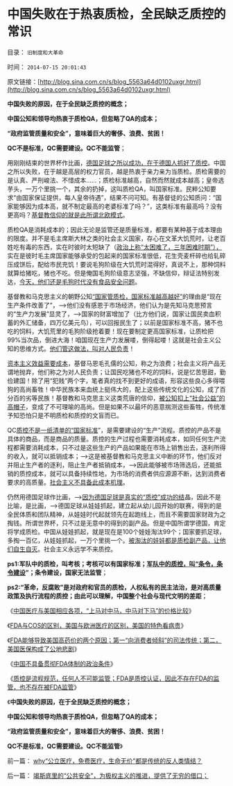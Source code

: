 # 中国失败在于热衷质检，全民缺乏质控的常识

目录： `旧制度和大革命` 

时间： `2014-07-15 20:01:43` 

原文链接：[http://blog.sina.com.cn/s/blog_5563a64d0102uxgr.html](http://blog.sina.com.cn/s/blog_5563a64d0102uxgr.html)

**中国失败的原因，在于全民缺乏质控的概念；**

**中国公知和领导均热衷于质检QA，但忽略了QA的成本；**

**“政府监管质量和安全”，意味着巨大的奢侈、浪费、贫困！**

**QC不是标准，QC需要建设。QC不能监管**；

用刚刚结束的世界杯作比画，[德国足球之所以成功，在于德国人抓好了质控](../../../2014/7/14/德国足球将在未来20年，再捧世界杯2-4次，及中国文化的劣根性.md)。中国之所以失败，在于越是高层的权力官员，越是热衷于亲力亲为当质检。质检需要的是认真、严刑峻法、不惜成本……；质检标准越高，自然而然就成本越高；皇帝选芋头，一万个里挑一个，其余的扔掉，这叫质检QA，叫国家标准。民粹公知要求“由国家保证提供，每人皇帝待遇”，结果不问可知。有基督徒的公知质问：“国家能够因为成本高，就不制定最高的老婆标准了吗？”，这类标准有最高吗？没有更高吗？[基督教信仰的就是此所谓北欧模式](../../../2011/6/28/北欧模式不是经济学命题.md)。

质检QA是消耗成本的；因此无论是监管还是质量标准，都要有某种基于成本理由的限度。并不是毛主席斯大林之类的社会主义国家，存心在文革大饥荒时，让老百姓吃有毒的东西，实在时彼时太短缺了（[政治上称“太困难了，三年困难时期”），](../../../2009/7/5/历史责任归咎于毛主席是不公正的.md)实在是彼时毛主席国家能够承受的包起来的国家标准很低，花生壳麦杆碎也给轧碎压成饼后，配给市民充饥！要说毛狗阶级在大饥荒时混得好，真说不上，那种饲料就算给猪吃，猪也不吃。但是俺国毛狗阶级意志坚强，不缺信仰，辩证法特别发达，[今天，他们还是毛狗时代没有食品安全问题](../../../2012/5/7/乌托邦的诸神与天堂.md)。

基督教和马克思主义的朝野公知[“国家管质检，国家标准越高越好”](../../../2008/9/16/三鹿事件中看中国泛滥的标准.md)的理由是“现在生产条件改善了”，——>他们没有感恩于市场经济，他们认为是先知马克思预言的“生产力发展”显灵了，——>国家的财富增加了（比方他们说，国家让国民卖血积蓄的外汇储备，四万亿美元鸟），可以回报民生了；以前是国家标准不高，猪不也吃的饲料，大饥荒里的毛狗阶级抢着要！现在要制定更高国家标准，让质检把99%当次品，倒进大海！咱国现在生产力发展喽，倒得起喽！这就是社会主义公知的思维方式。[他们管这做法，叫对人民负责](../../../2013/1/22/中华民族最大的悲哀是民粹“为虎作伥”.md)！

[资本主义效益需要成本](../../../2012/6/18/时间中的物理学，生物学，生理学和社会学.md)，基督马恩毛孔儒的公知，称之为浪费；社会主义将产品无谓地抛弃，他们称之为对人民负责；让国民吃猪也不吃的饲料，说是忆苦思甜，勤俭建国！除了用“犯贱”两个字，笔者真的找不到更好的成语，形容这些良心多得喂狗的高尚畜牲！中华民族本来血统上挺伟大的，配上这些传统文化的公知，成了百分百的劣等民族！基督教和马克思主义这类荒唐的信仰，[被公知扣上“社会公益”的高帽子](../../../2012/12/28/从公益变成公害的“为虎作伥的民粹之路”.md)，变成了不可理喻的高尚。但是如果不以最坏的恶意揣测这些畜牲，传统准予知恐怕只是不明质检和质控的文盲而已。

QC[质控不是一纸清单的“国家标准](../../../2012/5/5/公害知识分子的恶法之国家标准.md)”，是需要建设的“生产”流程。质控的产品不是具体的商品，而是商品的质量。质控的生产过程也需要消耗成本，如同任何生产流程都需要消耗成本，只不过是这些生产的产品如果能在市场上销售出去，逐利所得的收入，就可以抵销成本；——>这是被基督教和马克思主义中断的环节，他们反对并阻止生产者的逐利，阻止生产者抵销成本，——>因此能够被市场筛选后，还能抵销的质控成本，就可以具备持续性地，为市场的消费者供应源源不断，达到消费者要求的高质量。[社会主义不具备此成本机理](../../../2014/7/12/中国不具备贯彻FDA体制的政治条件.md)。

仍然用德国足球作比画，——>[因为德国足球是真实的“质控”成功的结](../../../2014/7/9/理解德国思维，理解德国7：1胜巴西，理解中国改革的方法论.md)晶，因此不是比喻，是比画，——>德国足球从娃娃抓起，建立起从幼儿园开始的联赛，得到的是全民体质和团队精神，从娃娃时代起就领先在起跑线上，而且不需要国家财政为之掏钱。所谓世界杯，只不过是无意中的得到的副产品。但是中国所谓学德国，肯定将学成质检。中国从娃娃抓起，就是现在是100个娃娃淘汰99个；国家要抓足球，多掏一百亿，从娃娃抓起，一万个里挑一个。[被淘汰的娃娃都是质检副产品，让他们自生自灭](../../../2013/4/30/“有志者事竞成”“爱拼才会赢”是成功学的表述.md)。社会主义永远学不来质控。

**ps1:军队中的质检，叫考核；考核可以有国家标准；[军队中的质控，叫“条令，条令建设](../../../2013/12/20/职业军人和府兵战效的性价比，中国府兵战斗力历史行情.md)”；条令建设，国家无法监管**；

**ps2:“革命，反腐败”是对政府和官员的质检，人权私有的民主法治，是对高质量政策及执行流程的质控；由此可以理解，中国整个社会与现代文明的差距**；

《[中国医疗与美国相应各项，“上马对中马，中马对下马”的价格比较](../../../2014/7/9/中国医疗与美国相应各项，“上马对中马，中马对下马”的价格比较.md)》

《[FDA与COS的区别，美国与欧洲医疗的区别，美国的特色看病贵](../../../2014/7/10/FDA与COS的区别，美国与欧洲医疗的区别，美国的特色看病贵；.md)》

《[FDA能够导致美国高药价的两个原因；第一“向消费者倾斜”的司法传统；第二，美国医保构成了公地悲剧](../../../2014/7/11/FDA能够导致美国高药价的两个原因.md)》

《[中国不具备贯彻FDA体制的政治条件](../../../2014/7/12/中国不具备贯彻FDA体制的政治条件.md)》

《[质控是流程规范，任何人不可能监管；FDA是质控认证，因此不存在FDA的监管，也不存在被FDA监管](../../../2014/7/14/中国官方和公知，都不能区别“质检vs质控”，及FDA；.md)》

《**中国失败的原因，在于全民缺乏质控的概念；**

**中国公知和领导均热衷于质检QA，但忽略了QA的成本；**

**“政府监管质量和安全”，意味着巨大的奢侈、浪费、贫困！**

**QC不是标准，QC需要建设。QC不能监管**》

前一篇： [why“公立医疗，免费医疗，生命无价”都是传统的反人类情结？](../../../2014/7/17/why“公立医疗，免费医疗，生命无价”都是传统的反人类情结？.md)

后一篇： [竭斯底里的“公共安全”，为极权主义的推进，提供了无穷的借口；](../../../2014/7/15/竭斯底里的“公共安全”，为极权主义的推进，提供了无穷的借口；.md)

